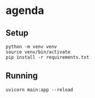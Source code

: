 # agenda

## Setup

```
python -m venv venv
source venv/bin/activate
pip install -r requirements.txt
```

## Running
```
uvicorn main:app --reload
```
